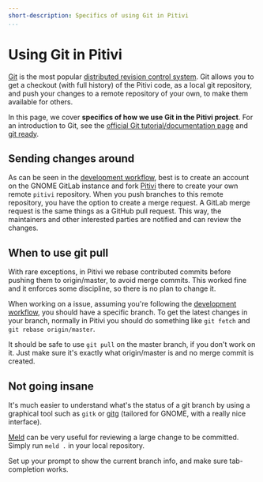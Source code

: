 ```yaml
---
short-description: Specifics of using Git in Pitivi
...
```


# Using Git in Pitivi

[Git](http://git-scm.com) is the most popular [distributed revision
control
system](http://en.wikipedia.org/wiki/Distributed_revision_control). Git
allows you to get a checkout (with full history) of the Pitivi code, as
a local git repository, and push your changes to a remote repository of
your own, to make them available for others.

In this page, we cover **specifics of how we use Git in the Pitivi
project**. For an introduction to Git, see the [official Git
tutorial/documentation page](http://git-scm.com/documentation) and [git
ready](http://gitready.com).


## Sending changes around

As can be seen in the [development workflow](Development_workflow.md),
best is to create an account on the GNOME GitLab instance and fork
[Pitivi](https://gitlab.gnome.org/GNOME/pitivi) there to create
your own remote `pitivi` repository. When you push branches to this
remote repository, you have the option to create a merge request.
A GitLab merge request is the same things as a GitHub pull request.
This way, the maintainers and other interested parties are notified
and can review the changes.


## When to use git pull

With rare exceptions, in Pitivi we rebase contributed commits before
pushing them to origin/master, to avoid merge commits. This worked fine
and it enforces some discipline, so there is no plan to change it.

When working on a issue, assuming you're following the [development
workflow](Development_workflow.md), you should have a specific branch.
To get the latest changes in your branch, normally in Pitivi you should
do something like `git fetch` and `git rebase origin/master`.

It should be safe to use `git pull` on the master branch, if you don't
work on it. Just make sure it's exactly what origin/master is and no
merge commit is created.


## Not going insane

It's much easier to understand what's the status of a git branch by
using a graphical tool such as `gitk` or
[gitg](https://wiki.gnome.org/Apps/Gitg) (tailored for GNOME, with a
really nice interface).

[Meld](http://meldmerge.org) can be very useful for reviewing a large
change to be committed. Simply run `meld .` in your local repository.

Set up your prompt to show the current branch info, and make sure
tab-completion works.
